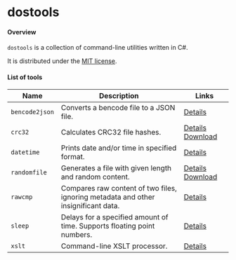 ﻿# dostools

#### Overview

`dostools` is a collection of command-line utilities written in C#.

It is distributed under the [MIT license](http://opensource.org/licenses/MIT).

#### List of tools

Name | Description | Links
---- | ----------- | ----------------
`bencode2json` | Converts a bencode file to a JSON file. | [Details](https://github.com/vurdalakov/bencode2json)
`crc32` | Calculates CRC32 file hashes. | [Details](https://code.google.com/p/crc32/)  [Download](https://code.google.com/p/crc32/downloads/list)
`datetime` | Prints date and/or time in specified format. | [Details](https://github.com/vurdalakov/dostools/wiki/datetime)
`randomfile` | Generates a file with given length and random content. | [Details](https://code.google.com/p/randomfile/)  [Download](https://code.google.com/p/randomfile/downloads/list)
`rawcmp` | Compares raw content of two files, ignoring metadata and other insignificant data. | [Details](https://github.com/vurdalakov/rawcmp)
`sleep` | Delays for a specified amount of time. Supports floating point numbers. | [Details](https://github.com/vurdalakov/dostools/wiki/sleep)
`xslt` | Command-line XSLT processor. | [Details](https://github.com/vurdalakov/dostools/wiki/xslt)
